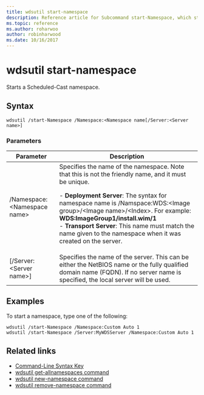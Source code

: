 ```yaml
---
title: wdsutil start-namespace
description: Reference article for Subcommand start-Namespace, which starts a Scheduled-Cast namespace.
ms.topic: reference
ms.author: roharwoo
author: robinharwood
ms.date: 10/16/2017
---
```

# wdsutil start-namespace



Starts a Scheduled-Cast namespace.

## Syntax
```
wdsutil /start-Namespace /Namespace:<Namespace name[/Server:<Server name>]
```
### Parameters

|          Parameter          |                                                                                                                                                                                             Description                                                                                                                                                                                             |
|-----------------------------|-----------------------------------------------------------------------------------------------------------------------------------------------------------------------------------------------------------------------------------------------------------------------------------------------------------------------------------------------------------------------------------------------------|
| /Namespace:\<Namespace name\> | Specifies the name of the namespace. Note that this is not the friendly name, and it must be unique.<p>-   **Deployment Server**: The syntax for namespace name is /Namspace:WDS:\<Image group\>/\<Image name\>/\<Index\>. For example: **WDS:ImageGroup1/install.wim/1**<br />-   **Transport Server**: This name must match the name given to the namespace when it was created on the server. |
|   [/Server:\<Server name\>]   |                                                                                                           Specifies the name of the server. This can be either the NetBIOS name or the fully qualified domain name (FQDN). If no server name is specified, the local server will be used.                                                                                                           |

## Examples
To start a namespace, type one of the following:
```
wdsutil /start-Namespace /Namespace:Custom Auto 1
wdsutil /start-Namespace /Server:MyWDSServer /Namespace:Custom Auto 1
```
## Related links
- [Command-Line Syntax Key](command-line-syntax-key.md)
- [wdsutil get-allnamespaces command](wdsutil-get-allnamespaces.md)
- [wdsutil new-namespace command](wdsutil-new-namespace.md)
- [wdsutil remove-namespace command](wdsutil-remove-namespace.md)
